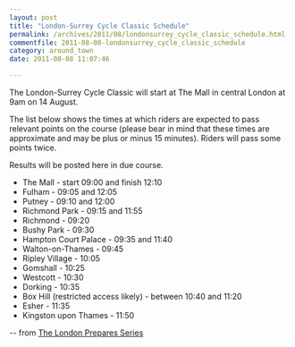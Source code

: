 ```yaml
---
layout: post
title: "London-Surrey Cycle Classic Schedule"
permalink: /archives/2011/08/londonsurrey_cycle_classic_schedule.html
commentfile: 2011-08-08-londonsurrey_cycle_classic_schedule
category: around_town
date: 2011-08-08 11:07:46

---
```


The London-Surrey Cycle Classic will start at The Mall in central London at 9am on 14 August.

The list below shows the times at which riders are expected to pass relevant points on the course (please bear in mind that these times are approximate and may be plus or minus 15 minutes). Riders will pass some points twice.

Results will be posted here in due course.

-   The Mall - start 09:00 and finish 12:10
-   Fulham - 09:05 and 12:05
-   Putney - 09:10 and 12:00
-   Richmond Park - 09:15 and 11:55
-   Richmond - 09:20
-   Bushy Park - 09:30
-   Hampton Court Palace - 09:35 and 11:40
-   Walton-on-Thames - 09:45
-   Ripley Village - 10:05
-   Gomshall - 10:25
-   Westcott - 10:30
-   Dorking - 10:35
-   Box Hill (restricted access likely) - between 10:40 and 11:20
-   Esher - 11:35
-   Kingston upon Thames - 11:50

-- from [The London Prepares Series](http://www.londonpreparesseries.com/roadcycling/schedule/index.html)
